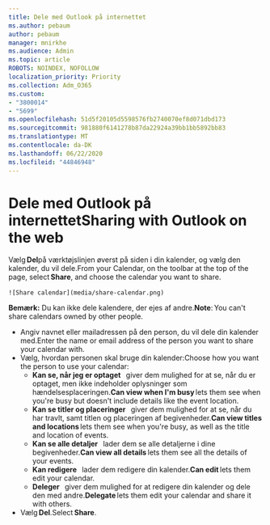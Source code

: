 ```yaml
---
title: Dele med Outlook på internettet
ms.author: pebaum
author: pebaum
manager: mnirkhe
ms.audience: Admin
ms.topic: article
ROBOTS: NOINDEX, NOFOLLOW
localization_priority: Priority
ms.collection: Adm_O365
ms.custom:
- "3800014"
- "5699"
ms.openlocfilehash: 51d5f20105d5598576fb2740070ef8d071dbd173
ms.sourcegitcommit: 981880f6141278b87da22924a39bb1bb5892bb83
ms.translationtype: MT
ms.contentlocale: da-DK
ms.lasthandoff: 06/22/2020
ms.locfileid: "44846948"
---
```

# <a name="sharing-with-outlook-on-the-web"></a><span data-ttu-id="5b3a4-102">Dele med Outlook på internettet</span><span class="sxs-lookup"><span data-stu-id="5b3a4-102">Sharing with Outlook on the web</span></span>

<span data-ttu-id="5b3a4-103">Vælg **Del**på værktøjslinjen øverst på siden i din kalender, og vælg den kalender, du vil dele.</span><span class="sxs-lookup"><span data-stu-id="5b3a4-103">From your Calendar, on the toolbar at the top of the page, select **Share**, and choose the calendar you want to share.</span></span>

    ![Share calendar](media/share-calendar.png)

<span data-ttu-id="5b3a4-104">**Bemærk:** Du kan ikke dele kalendere, der ejes af andre.</span><span class="sxs-lookup"><span data-stu-id="5b3a4-104">**Note**: You can't share calendars owned by other people.</span></span>

- <span data-ttu-id="5b3a4-105">Angiv navnet eller mailadressen på den person, du vil dele din kalender med.</span><span class="sxs-lookup"><span data-stu-id="5b3a4-105">Enter the name or email address of the person you want to share your calendar with.</span></span>
- <span data-ttu-id="5b3a4-106">Vælg, hvordan personen skal bruge din kalender:</span><span class="sxs-lookup"><span data-stu-id="5b3a4-106">Choose how you want the person to use your calendar:</span></span>
    - <span data-ttu-id="5b3a4-107">**Kan se, når jeg er optaget**   giver dem mulighed for at se, når du er optaget, men ikke indeholder oplysninger som hændelsesplaceringen.</span><span class="sxs-lookup"><span data-stu-id="5b3a4-107">**Can view when I'm busy** lets them see when you're busy but doesn't include details like the event location.</span></span>
    - <span data-ttu-id="5b3a4-108">**Kan se titler og placeringer**   giver dem mulighed for at se, når du har travlt, samt titlen og placeringen af begivenheder.</span><span class="sxs-lookup"><span data-stu-id="5b3a4-108">**Can view titles and locations** lets them see when you're busy, as well as the title and location of events.</span></span>
    - <span data-ttu-id="5b3a4-109">**Kan se alle detaljer**   lader dem se alle detaljerne i dine begivenheder.</span><span class="sxs-lookup"><span data-stu-id="5b3a4-109">**Can view all details** lets them see all the details of your events.</span></span>
    - <span data-ttu-id="5b3a4-110">**Kan redigere**   lader dem redigere din kalender.</span><span class="sxs-lookup"><span data-stu-id="5b3a4-110">**Can edit** lets them edit your calendar.</span></span>
    - <span data-ttu-id="5b3a4-111">**Deleger**   giver dem mulighed for at redigere din kalender og dele den med andre.</span><span class="sxs-lookup"><span data-stu-id="5b3a4-111">**Delegate** lets them edit your calendar and share it with others.</span></span>
- <span data-ttu-id="5b3a4-112">Vælg **Del**.</span><span class="sxs-lookup"><span data-stu-id="5b3a4-112">Select **Share**.</span></span>
